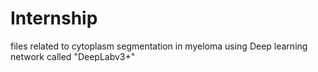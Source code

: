 # Internship
files related to cytoplasm segmentation in myeloma using Deep learning network called "DeepLabv3+"
